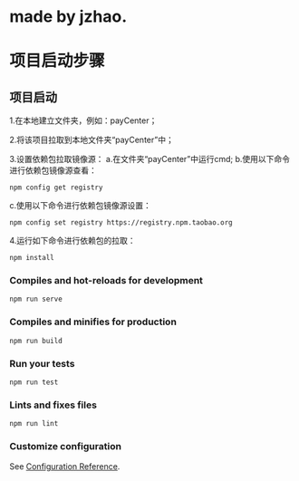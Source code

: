 # made by jzhao.

# 项目启动步骤

## 项目启动
1.在本地建立文件夹，例如：payCenter；

2.将该项目拉取到本地文件夹“payCenter”中；

3.设置依赖包拉取镜像源：
  a.在文件夹“payCenter”中运行cmd;
  b.使用以下命令进行依赖包镜像源查看：
  ```
  npm config get registry
  ```
  c.使用以下命令进行依赖包镜像源设置：
  ```
  npm config set registry https://registry.npm.taobao.org
  ```
4.运行如下命令进行依赖包的拉取：
```
npm install
```

### Compiles and hot-reloads for development

```
npm run serve
```

### Compiles and minifies for production
```
npm run build
```

### Run your tests
```
npm run test
```

### Lints and fixes files
```
npm run lint
```

### Customize configuration
See [Configuration Reference](https://cli.vuejs.org/config/).
